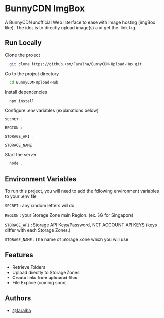 
# BunnyCDN ImgBox

A BunnyCDN unofficial Web Interface to ease with image hosting (imgBox like). The idea is to directly upload image(s) and get the <img> link tag.


## Run Locally

Clone the project

```bash
  git clone https://github.com/Faralha/BunnyCDN-Upload-Hub.git
```

Go to the project directory

```bash
  cd BunnyCDN-Upload-Hub
```

Install dependencies

```bash
  npm install
```

Configure .env variables (explanations below)
```env
SECRET : 

REGION : 

STORAGE_API : 

STORAGE_NAME 
```

Start the server

```bash
  node .
```


## Environment Variables

To run this project, you will need to add the following environment variables to your .env file

`SECRET` : any random letters will do

`REGION` : your Storage Zone main Region. (ex. SG for Singapore)

`STORAGE_API` : Storage API Keys/Password, NOT ACCOUNT API KEYS (keys differ with each Storage Zones.)

`STORAGE_NAME` : The name of Storage Zone which you will use

## Features

- Retrieve Folders
- Upload directly to Storage Zones
- Create links from uploaded files
- File Explore (coming soon)


## Authors

- [@faralha](https://www.github.com/faralha)

